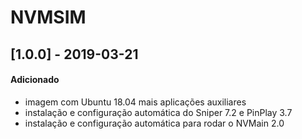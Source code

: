 # NVMSIM

## [1.0.0] - 2019-03-21

#### Adicionado

-   imagem com Ubuntu 18.04 mais aplicações auxiliares
-   instalação e configuração automática do Sniper 7.2 e PinPlay 3.7
-   instalação e configuração automática para rodar o NVMain 2.0
